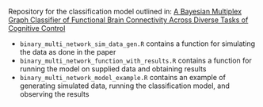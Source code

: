 Repository for the classification model outlined in: [A Bayesian Multiplex Graph Classifier of Functional Brain Connectivity Across Diverse Tasks of Cognitive Control](https://link.springer.com/article/10.1007/s12021-024-09670-w)


- `binary_multi_network_sim_data_gen.R` contains a function for simulating the data as done in the paper
- `binary_multi_network_function_with_results.R` contains a function for running the model on supplied data and obtaining results
- `binary_multi_network_model_example.R` contains an example of generating simulated data, running the classification model, and observing the results
